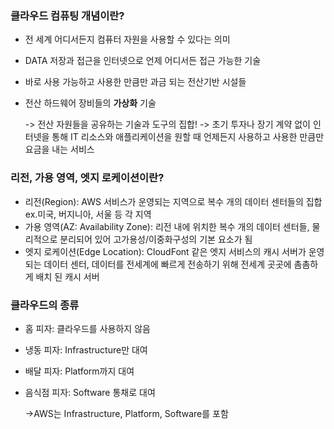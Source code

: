 ### 클라우드 컴퓨팅 개념이란?
- 전 세계 어디서든지 컴퓨터 자원을 사용할 수 있다는 의미
- DATA 저장과 접근을 인터넷으로 언제 어디서든 접근 가능한 기술
- 바로 사용 가능하고 사용한 만큼만 과금 되는 전산기반 시설들
- 전산 하드웨어 장비들의 **가상화** 기술

    -> 전산 자원들을 공유하는 기술과 도구의 집합!
    -> 초기 투자나 장기 계약 없이 인터넷을 통해 IT 리소스와 애플리케이션을 원할 때 언제든지 사용하고 사용한 만큼만 요금을 내는 서비스


### 리전, 가용 영역, 엣지 로케이션이란?
- 리전(Region): AWS 서비스가 운영되는 지역으로 복수 개의 데이터 센터들의 집합 ex.미국, 버지니아, 서울 등 각 지역
- 가용 영역(AZ: Availability Zone): 리전 내에 위치한 복수 개의 데이터 센터들, 물리적으로 분리되어 있어 고가용성/이중화구성의 기본 요소가 됨
- 엣지 로케이션(Edge Location): CloudFont 같은 엣지 서비스의 캐시 서버가 운영되는 데이터 센터, 데이터를 전세계에 빠르게 전송하기 위해 전세계 곳곳에 촘촘하게 배치 된 캐시 서버


### 클라우드의 종류
- 홈 피자: 클라우드를 사용하지 않음
- 냉동 피자: Infrastructure만 대여
- 배달 피자: Platform까지 대여
- 음식점 피자: Software 통채로 대여

    ->AWS는 Infrastructure, Platform, Software를 포함